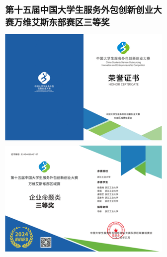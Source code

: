 # 第十五届中国大学生服务外包创新创业大赛万维艾斯东部赛区三等奖

![服务外包证书_page-0001](./pic/服务外包证书_page-0001.jpg)

![服务外包证书_page-0002](./pic/服务外包证书_page-0002.jpg)
